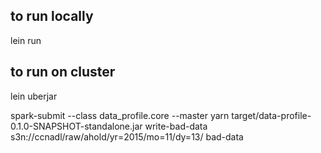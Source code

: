 ## to run locally

lein run <command> <filename> <other args>




## to run on cluster

lein uberjar

spark-submit --class data_profile.core --master yarn target/data-profile-0.1.0-SNAPSHOT-standalone.jar write-bad-data s3n://ccnadl/raw/ahold/yr=2015/mo=11/dy=13/ bad-data

